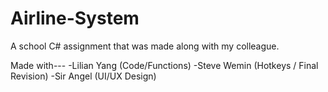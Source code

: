 # Airline-System
A school C# assignment that was made along with my colleague.


Made with---
  -Lilian Yang (Code/Functions)
  -Steve Wemin (Hotkeys / Final Revision)
  -Sir Angel (UI/UX Design)
